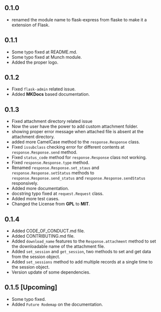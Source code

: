 ## 0.1.0
- renamed the module name to flask-express from flaske to make it a extension of Flask.

## 0.1.1

- Some typo fixed at README.md.
- Some typo fixed at Munch module.
- Added the proper logo.

## 0.1.2
- Fixed `flask-admin` related issue.
- Added __MKDocs__ based documentation.

## 0.1.3
- Fixed attachment directory related issue
- Now the user have the power to add custom attachment folder.
- showing proper error message when attached file is absent at the attachment directory.
- added more CamelCase method to the `response.Response` class.
- Fixed `issubclass` checking error for different contents at `response.Response.send` method.
- Fixed `status_code` method for `response.Response` class not working.
- Fixed `response.Response.type` method.
- Renamed `response.Response.set_staus` and `response.Response.setStatus` methods to `response.Response.send_status` and `response.Response.sendStatus` responsively.
- Added more documentation.
- docstring typo fixed at `request.Request` class.
- Added more test cases.
- Changed the License from **GPL** to **MIT**.

## 0.1.4
- Added CODE_OF_CONDUCT.md file.
- Added CONTRIBUTING.md file.
- Added `download_name` features to the `Response.attachment` method to set the downloadable name of the attachment file.
- Added `set_session` and `get_session`, two methods to set and get data from the session object.
- Added `set_sessions` method to add multiple records at a single time to the session object.
- Version update of some dependencies.

## 0.1.5 [Upcoming]
- Some typo fixed.
- Added `Future Rodemap` on the documentation.
